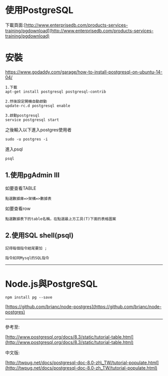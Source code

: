 # 使用PostgreSQL

下載頁面:[http://www.enterprisedb.com/products-services-training/pgdownload](http://www.enterprisedb.com/products-services-training/pgdownload)

# 安裝

https://www.godaddy.com/garage/how-to-install-postgresql-on-ubuntu-14-04/

```
1.下載
apt-get install postgresql postgresql-contrib

2.然後設定開機自動啟動
update-rc.d postgresql enable

3.啟動postgresql
service postgresql start
```

之後輸入以下進入postgres使用者

```
sudo -u postgres -i
```

進入psql

```
psql
```

## 1.使用pgAdmin III

如要查看TABLE

```
點選數據庫=>架構=>數據表
```

如要查看row

```
點選數據表下的table名稱，在點選最上方工具(T)下面的表格圖案
```

## 2.使用SQL shell\(psql\)

```
記得每個指令結尾要加 ;
```

```
指令如同Mysql的SQL指令
```

---

# Node.js與PostgreSQL

```
npm install pg --save
```

[https://github.com/brianc/node-postgres](https://github.com/brianc/node-postgres)

---

參考至:

[http://www.postgresql.org/docs/8.3/static/tutorial-table.html](http://www.postgresql.org/docs/8.3/static/tutorial-table.html)

中文版:

[http://twpug.net/docs/postgresql-doc-8.0-zh\_TW/tutorial-populate.html](http://twpug.net/docs/postgresql-doc-8.0-zh_TW/tutorial-populate.html)

